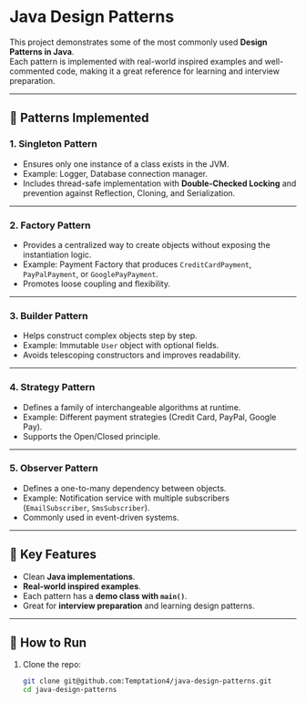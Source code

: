 # Java Design Patterns

This project demonstrates some of the most commonly used **Design Patterns in Java**.  
Each pattern is implemented with real-world inspired examples and well-commented code, making it a great reference for learning and interview preparation.  

---

## 📌 Patterns Implemented

### 1. Singleton Pattern
- Ensures only one instance of a class exists in the JVM.  
- Example: Logger, Database connection manager.  
- Includes thread-safe implementation with **Double-Checked Locking** and prevention against Reflection, Cloning, and Serialization.

---

### 2. Factory Pattern
- Provides a centralized way to create objects without exposing the instantiation logic.  
- Example: Payment Factory that produces `CreditCardPayment`, `PayPalPayment`, or `GooglePayPayment`.  
- Promotes loose coupling and flexibility.

---

### 3. Builder Pattern
- Helps construct complex objects step by step.  
- Example: Immutable `User` object with optional fields.  
- Avoids telescoping constructors and improves readability.

---

### 4. Strategy Pattern
- Defines a family of interchangeable algorithms at runtime.  
- Example: Different payment strategies (Credit Card, PayPal, Google Pay).  
- Supports the Open/Closed principle.

---

### 5. Observer Pattern
- Defines a one-to-many dependency between objects.  
- Example: Notification service with multiple subscribers (`EmailSubscriber`, `SmsSubscriber`).  
- Commonly used in event-driven systems.

---

## 🎯 Key Features
- Clean **Java implementations**.  
- **Real-world inspired examples**.  
- Each pattern has a **demo class with `main()`**.  
- Great for **interview preparation** and learning design patterns.  

---

## 🚀 How to Run
1. Clone the repo:
   ```bash
   git clone git@github.com:Temptation4/java-design-patterns.git
   cd java-design-patterns
